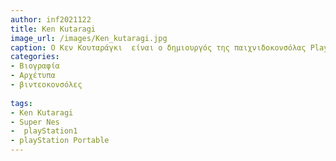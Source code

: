 ```yaml
---
author: inf2021122
title: Ken Kutaragi 
image_url: /images/Ken_kutaragi.jpg
caption: Ο Κεν Κουταράγκι  είναι ο δημιουργός της παιχνιδοκονσόλας Playstation,πρώην πρόεδρος και διευθύνων σύμβουλος της Sony Computer Entertainment (SCEI).Τείναι γνωστός ως "Ο πατέρας του PlayStation".
categories:
- Βιογραφία 
- Αρχέτυπα 
- βιντεοκονσόλες
  
tags:
- Ken Kutaragi  
- Super Nes
-  playStation1
- playStation Portable
---
```





